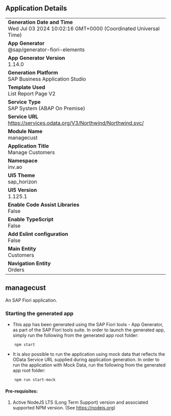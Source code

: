 ## Application Details
|               |
| ------------- |
|**Generation Date and Time**<br>Wed Jul 03 2024 10:02:16 GMT+0000 (Coordinated Universal Time)|
|**App Generator**<br>@sap/generator-fiori-elements|
|**App Generator Version**<br>1.14.0|
|**Generation Platform**<br>SAP Business Application Studio|
|**Template Used**<br>List Report Page V2|
|**Service Type**<br>SAP System (ABAP On Premise)|
|**Service URL**<br>https://services.odata.org/V3/Northwind/Northwind.svc/
|**Module Name**<br>managecust|
|**Application Title**<br>Manage Customers|
|**Namespace**<br>inv.ao|
|**UI5 Theme**<br>sap_horizon|
|**UI5 Version**<br>1.125.1|
|**Enable Code Assist Libraries**<br>False|
|**Enable TypeScript**<br>False|
|**Add Eslint configuration**<br>False|
|**Main Entity**<br>Customers|
|**Navigation Entity**<br>Orders|

## managecust

An SAP Fiori application.

### Starting the generated app

-   This app has been generated using the SAP Fiori tools - App Generator, as part of the SAP Fiori tools suite.  In order to launch the generated app, simply run the following from the generated app root folder:

```
    npm start
```

- It is also possible to run the application using mock data that reflects the OData Service URL supplied during application generation.  In order to run the application with Mock Data, run the following from the generated app root folder:

```
    npm run start-mock
```

#### Pre-requisites:

1. Active NodeJS LTS (Long Term Support) version and associated supported NPM version.  (See https://nodejs.org)



